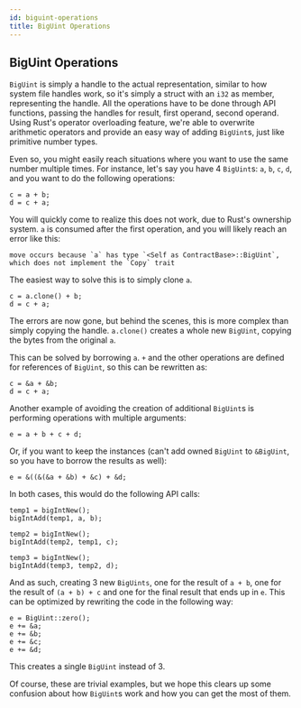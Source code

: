 ```yaml
---
id: biguint-operations
title: BigUint Operations
---
```


[comment]: # (mx-context-auto)

## BigUint Operations

`BigUint` is simply a handle to the actual representation, similar to how system file handles work, so it's simply a struct with an `i32` as member, representing the handle. All the operations have to be done through API functions, passing the handles for result, first operand, second operand. Using Rust's operator overloading feature, we're able to overwrite arithmetic operators and provide an easy way of adding `BigUint`s, just like primitive number types.

Even so, you might easily reach situations where you want to use the same number multiple times. For instance, let's say you have 4 `BigUint`s: `a`, `b`, `c`, `d`, and you want to do the following operations:
```
c = a + b;
d = c + a;
```

You will quickly come to realize this does not work, due to Rust's ownership system. `a` is consumed after the first operation, and you will likely reach an error like this:
```
move occurs because `a` has type `<Self as ContractBase>::BigUint`, which does not implement the `Copy` trait
```

The easiest way to solve this is to simply clone `a`.
```
c = a.clone() + b;
d = c + a;
```

The errors are now gone, but behind the scenes, this is more complex than simply copying the handle. `a.clone()` creates a whole new `BigUint`, copying the bytes from the original `a`.

This can be solved by borrowing `a`. `+` and the other operations are defined for references of `BigUint`, so this can be rewritten as:
```
c = &a + &b;
d = c + a;
```

Another example of avoiding the creation of additional `BigUint`s is performing operations with multiple arguments:
```
e = a + b + c + d;
```
Or, if you want to keep the instances (can't add owned `BigUint` to `&BigUint`, so you have to borrow the results as well):
```
e = &((&(&a + &b) + &c) + &d;
```

In both cases, this would do the following API calls:
```
temp1 = bigIntNew();
bigIntAdd(temp1, a, b);

temp2 = bigIntNew();
bigIntAdd(temp2, temp1, c);

temp3 = bigIntNew();
bigIntAdd(temp3, temp2, d);
```

And as such, creating 3 new `BigUints`, one for the result of `a + b`, one for the result of `(a + b) + c` and one for the final result that ends up in `e`. This can be optimized by rewriting the code in the following way:

```
e = BigUint::zero();
e += &a;
e += &b;
e += &c;
e += &d;
```

This creates a single `BigUint` instead of 3.

Of course, these are trivial examples, but we hope this clears up some confusion about how `BigUint`s work and how you can get the most of them.
